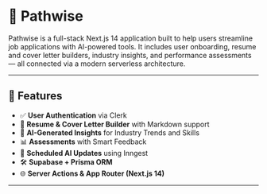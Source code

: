 # 🧭 Pathwise

Pathwise is a full-stack Next.js 14 application built to help users streamline job applications with AI-powered tools. It includes user onboarding, resume and cover letter builders, industry insights, and performance assessments — all connected via a modern serverless architecture.

---

## 🚀 Features

- ✅ **User Authentication** via Clerk
- 📄 **Resume & Cover Letter Builder** with Markdown support
- 🧠 **AI-Generated Insights** for Industry Trends and Skills
- 📊 **Assessments** with Smart Feedback
- 🔁 **Scheduled AI Updates** using Inngest
- 🛠 **Supabase + Prisma ORM**
- 🌐 **Server Actions & App Router (Next.js 14)**

---
